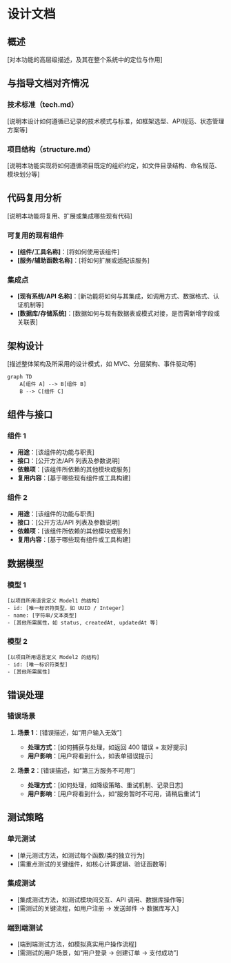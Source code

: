 # 设计文档

## 概述

[对本功能的高层级描述，及其在整个系统中的定位与作用]

## 与指导文档对齐情况

### 技术标准（tech.md）
[说明本设计如何遵循已记录的技术模式与标准，如框架选型、API规范、状态管理方案等]

### 项目结构（structure.md）
[说明本功能实现将如何遵循项目既定的组织约定，如文件目录结构、命名规范、模块划分等]

## 代码复用分析
[说明本功能将复用、扩展或集成哪些现有代码]

### 可复用的现有组件
- **[组件/工具名称]**：[将如何使用该组件]
- **[服务/辅助函数名称]**：[将如何扩展或适配该服务]

### 集成点
- **[现有系统/API 名称]**：[新功能将如何与其集成，如调用方式、数据格式、认证机制等]
- **[数据库/存储系统]**：[数据如何与现有数据表或模式对接，是否需新增字段或关联表]

## 架构设计

[描述整体架构及所采用的设计模式，如 MVC、分层架构、事件驱动等]

```mermaid
graph TD
    A[组件 A] --> B[组件 B]
    B --> C[组件 C]
```

## 组件与接口

### 组件 1
- **用途**：[该组件的功能与职责]
- **接口**：[公开方法/API 列表及参数说明]
- **依赖项**：[该组件所依赖的其他模块或服务]
- **复用内容**：[基于哪些现有组件或工具构建]

### 组件 2
- **用途**：[该组件的功能与职责]
- **接口**：[公开方法/API 列表及参数说明]
- **依赖项**：[该组件所依赖的其他模块或服务]
- **复用内容**：[基于哪些现有组件或工具构建]

## 数据模型

### 模型 1
```
[以项目所用语言定义 Model1 的结构]
- id: [唯一标识符类型，如 UUID / Integer]
- name: [字符串/文本类型]
- [其他所需属性，如 status, createdAt, updatedAt 等]
```

### 模型 2
```
[以项目所用语言定义 Model2 的结构]
- id: [唯一标识符类型]
- [其他所需属性]
```

## 错误处理

### 错误场景
1. **场景 1**：[错误描述，如“用户输入无效”]
    - **处理方式**：[如何捕获与处理，如返回 400 错误 + 友好提示]
    - **用户影响**：[用户将看到什么，如表单错误提示]

2. **场景 2**：[错误描述，如“第三方服务不可用”]
    - **处理方式**：[如何处理，如降级策略、重试机制、记录日志]
    - **用户影响**：[用户将看到什么，如“服务暂时不可用，请稍后重试”]

## 测试策略

### 单元测试
- [单元测试方法，如测试每个函数/类的独立行为]
- [需重点测试的关键组件，如核心计算逻辑、验证函数等]

### 集成测试
- [集成测试方法，如测试模块间交互、API 调用、数据库操作等]
- [需测试的关键流程，如用户注册 → 发送邮件 → 数据库写入]

### 端到端测试
- [端到端测试方法，如模拟真实用户操作流程]
- [需测试的用户场景，如“用户登录 → 创建订单 → 支付成功”]
